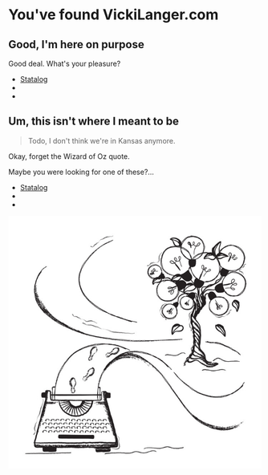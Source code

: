 # You've found VickiLanger.com


## Good, I'm here on purpose

Good deal. What's your pleasure?

 * [Statalog](https://Statalog.org "Stats & Data")
 * [](https:// "")
 * [](https:// "")

## Um, this isn't where I meant to be

>Todo, I don't think we're in Kansas anymore.

Okay, forget the Wizard of Oz quote. 

Maybe you were looking for one of these?...

 * [Statalog](https://Statalog.org "Stats & Data")
 * [](https:// "")
 * [](https:// "")

![random image](/img/gallery-69-17.jpg)
